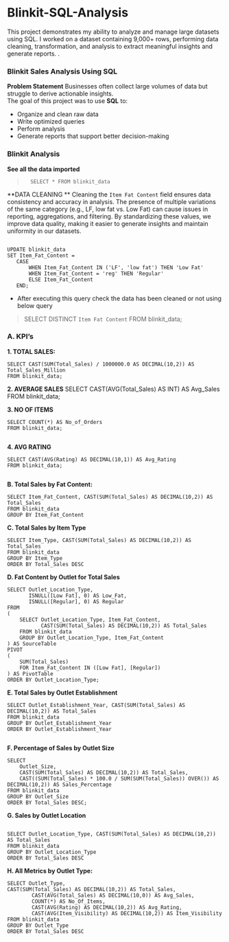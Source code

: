 # Blinkit-SQL-Analysis
This project demonstrates my ability to analyze and manage large datasets using SQL. I worked on a dataset containing 9,000+ rows, performing data cleaning, transformation, and analysis to extract meaningful insights and generate reports. 
.

### Blinkit Sales Analysis Using SQL

 **Problem Statement**
Businesses often collect large volumes of data but struggle to derive actionable insights.  
The goal of this project was to use **SQL** to:
- Organize and clean raw data  
- Write optimized queries  
- Perform analysis  
- Generate reports that support better decision-making  

### Blinkit  Analysis
**See all the data imported**
     
> `  SELECT * FROM blinkit_data`

**DATA CLEANING **
Cleaning the `Item Fat Content` field ensures data consistency and accuracy in analysis. The presence of multiple variations of the same category (e.g., LF, low fat vs. Low Fat) can cause issues in reporting, aggregations, and filtering. By standardizing these values, we improve data quality, making it easier to generate insights and maintain uniformity in our datasets.
 ```

UPDATE blinkit_data
SET Item_Fat_Content = 
    CASE 
        WHEN Item_Fat_Content IN ('LF', 'low fat') THEN 'Low Fat'
        WHEN Item_Fat_Content = 'reg' THEN 'Regular'
        ELSE Item_Fat_Content
    END;
```

- After executing this query check the data has been cleaned or not using below query

> SELECT DISTINCT `Item Fat Content` FROM blinkit_data;

	 


### A. KPI’s
**1. TOTAL SALES:**
```
SELECT CAST(SUM(Total_Sales) / 1000000.0 AS DECIMAL(10,2)) AS Total_Sales_Million
FROM blinkit_data;

```
  
**2. AVERAGE SALES**
SELECT CAST(AVG(Total_Sales) AS INT) AS Avg_Sales
FROM blinkit_data;

  
**3. NO OF ITEMS**
```
SELECT COUNT(*) AS No_of_Orders
FROM blinkit_data;
 
```
**4. AVG RATING**
```
SELECT CAST(AVG(Rating) AS DECIMAL(10,1)) AS Avg_Rating
FROM blinkit_data;
 
```

**B. Total Sales by Fat Content:**
```
SELECT Item_Fat_Content, CAST(SUM(Total_Sales) AS DECIMAL(10,2)) AS Total_Sales
FROM blinkit_data
GROUP BY Item_Fat_Content
```
 

**C. Total Sales by Item Type**
```
SELECT Item_Type, CAST(SUM(Total_Sales) AS DECIMAL(10,2)) AS Total_Sales
FROM blinkit_data
GROUP BY Item_Type
ORDER BY Total_Sales DESC
```
 
**D. Fat Content by Outlet for Total Sales**
```
SELECT Outlet_Location_Type, 
       ISNULL([Low Fat], 0) AS Low_Fat, 
       ISNULL([Regular], 0) AS Regular
FROM 
(
    SELECT Outlet_Location_Type, Item_Fat_Content, 
           CAST(SUM(Total_Sales) AS DECIMAL(10,2)) AS Total_Sales
    FROM blinkit_data
    GROUP BY Outlet_Location_Type, Item_Fat_Content
) AS SourceTable
PIVOT 
(
    SUM(Total_Sales) 
    FOR Item_Fat_Content IN ([Low Fat], [Regular])
) AS PivotTable
ORDER BY Outlet_Location_Type;

```
 

**E. Total Sales by Outlet Establishment**

```
SELECT Outlet_Establishment_Year, CAST(SUM(Total_Sales) AS DECIMAL(10,2)) AS Total_Sales
FROM blinkit_data
GROUP BY Outlet_Establishment_Year
ORDER BY Outlet_Establishment_Year
 
```

**F. Percentage of Sales by Outlet Size**

```
SELECT 
    Outlet_Size, 
    CAST(SUM(Total_Sales) AS DECIMAL(10,2)) AS Total_Sales,
    CAST((SUM(Total_Sales) * 100.0 / SUM(SUM(Total_Sales)) OVER()) AS DECIMAL(10,2)) AS Sales_Percentage
FROM blinkit_data
GROUP BY Outlet_Size
ORDER BY Total_Sales DESC;

```
 

**G. Sales by Outlet Location**
```

SELECT Outlet_Location_Type, CAST(SUM(Total_Sales) AS DECIMAL(10,2)) AS Total_Sales
FROM blinkit_data
GROUP BY Outlet_Location_Type
ORDER BY Total_Sales DESC
```
 

**H. All Metrics by Outlet Type:**

```
SELECT Outlet_Type, 
CAST(SUM(Total_Sales) AS DECIMAL(10,2)) AS Total_Sales,
		CAST(AVG(Total_Sales) AS DECIMAL(10,0)) AS Avg_Sales,
		COUNT(*) AS No_Of_Items,
		CAST(AVG(Rating) AS DECIMAL(10,2)) AS Avg_Rating,
		CAST(AVG(Item_Visibility) AS DECIMAL(10,2)) AS Item_Visibility
FROM blinkit_data
GROUP BY Outlet_Type
ORDER BY Total_Sales DESC
```

 

